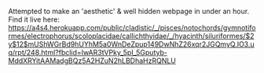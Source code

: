 Attempted to make an 'aesthetic' & well hidden webpage in under an hour.
Find it live here: https://a4s4.herokuapp.com/public/cladistic/_/pisces/notochords/gymnotiformes/electrophorus/scoloplacidae/callichthyidae/_/hyacinth/siluriformes/$2y$12$mUShWGrBd9hUYhM5a0WnDeZpup149DwNhZ26xqr2JGQmyQ.IO3.uq/rpt/248.html?fbclid=IwAR3tVPky_5pI_5Gputyb-MddXRYitAAMadgBQz5A2HZuN2hLBDhaHzRQNLU

